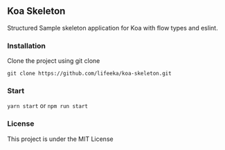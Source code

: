 <p><img src="https://raw.githubusercontent.com/lifeeka/koa-skeleton/master/logo.png" alt=""></p>


## Koa Skeleton
Structured Sample skeleton application for Koa with flow types and eslint.

### Installation

Clone the project using git clone
```
git clone https://github.com/lifeeka/koa-skeleton.git
```

### Start
`yarn start` or `npm run start`

### License

This project is under the MIT License
